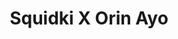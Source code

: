 ---
slug: squidki-x-orin-ayo
title: Squidki X Orin Ayo
description: "Squidki X Orin Ayo is an exciting online game. Play for free directly in your browser!"
icon: /images/new_mods/Sprunki X Orin Ayo.png
url: https://wowtbc.net/sprunkin/orin-ayo/index.html
previewImage: /images/new_mods/Sprunki X Orin Ayo.png
type: new mods

# SEO配置
seo:
  title: "Squidki X Orin Ayo - Play Free Online Game | Fun Browser Games"
  description: "Squidki X Orin Ayo - Play this fun online game for free in your browser. No download required!"
  ogImage: "/images/new_mods/Sprunki X Orin Ayo.png"
  keywords: "squidki-x-orin-ayo, online game, browser game, free game, new mods game, play online"

videoUrls:
  - https://www.youtube.com/embed/example1
  - https://www.youtube.com/embed/example2

whyPlay:
  title: "Why Play Squidki X Orin Ayo?"
  items:
    - "Immersive Gameplay: Squidki X Orin Ayo offers an engaging and immersive gaming experience that will keep you entertained for hours"
    - "Challenging Levels: Test your skills with increasingly difficult challenges and obstacles"
    - "Beautiful Graphics: Enjoy stunning visuals and smooth animations that bring the game world to life"
    - "Regular Updates: New content and features are added regularly to keep the game fresh and exciting"
    - "Free to Play: Experience all the fun without spending a penny"
    - "Community Features: Connect with other players, share strategies, and compete for high scores"
    - "Cross-Platform: Play on any device with a web browser, no downloads required"

features:
  title: "Key Features of Squidki X Orin Ayo"
  image: "/images/new_mods/Sprunki X Orin Ayo.png"
  items:
    - "Intuitive Controls: Easy to learn controls make Squidki X Orin Ayo accessible for players of all skill levels"
    - "Multiple Game Modes: Enjoy various gameplay options that provide different challenges and experiences"
    - "Character Customization: Personalize your gaming experience with unique characters and items"
    - "Achievement System: Complete special tasks to earn rewards and recognition"
    - "Leaderboards: Compete with players worldwide and see who can achieve the highest scores"

characteristics:
  title: "Game Characteristics"
  image: "/images/new_mods/Sprunki X Orin Ayo.png"
  items:
    - "Genre: New mods game with elements of strategy and skill"
    - "Difficulty: Suitable for both casual gamers and those seeking a challenge"
    - "Play Time: Quick sessions or extended gameplay, depending on your preference"
    - "Art Style: Vibrant and engaging visuals that enhance the gaming experience"
    - "Sound Design: Immersive audio that complements the gameplay perfectly"

info: "Squidki X Orin Ayo is an exciting online game that offers players a unique and engaging gaming experience. With its intuitive controls, stunning visuals, and challenging gameplay, Squidki X Orin Ayo provides hours of entertainment for players of all ages and skill levels. Whether you're looking for a quick gaming session during a break or an extended play session, Squidki X Orin Ayo delivers an immersive experience that will keep you coming back for more. The game features multiple levels of increasing difficulty, ensuring that players are constantly challenged as they progress. With regular updates adding new content and features, Squidki X Orin Ayo remains fresh and exciting, providing endless entertainment options for its growing community of players."

howToPlayIntro: "Welcome to Squidki X Orin Ayo! This guide will walk you through the basics and help you master the game. Whether you're a beginner or looking to improve your skills, these tips and instructions will enhance your gaming experience."

howToPlaySteps:
  - title: "Getting Started"
    description: "Begin your Squidki X Orin Ayo adventure by familiarizing yourself with the controls. Use your keyboard or mouse to navigate through the game interface. The tutorial will guide you through the basic mechanics and help you understand the objectives."
  - title: "Understanding the Objectives"
    description: "In Squidki X Orin Ayo, your main goal is to progress through levels by completing specific objectives. Each level presents unique challenges that require different strategies and approaches."
  - title: "Mastering the Controls"
    description: "Practice using the controls to improve your precision and reaction time. Squidki X Orin Ayo requires quick reflexes and strategic thinking to overcome obstacles and defeat opponents."
  - title: "Utilizing Power-ups"
    description: "Collect power-ups throughout the game to enhance your abilities and overcome difficult challenges. Each power-up offers unique advantages that can be crucial for success."
  - title: "Developing Strategies"
    description: "As you progress in Squidki X Orin Ayo, develop effective strategies for different scenarios. Analyze patterns, anticipate challenges, and adapt your approach to maximize your performance."

faq:
  title: "Frequently Asked Questions about Squidki X Orin Ayo"
  items:
    - question: "Is Squidki X Orin Ayo free to play?"
      answer: "Yes, Squidki X Orin Ayo is completely free to play directly in your web browser. No downloads or purchases are required to enjoy the full game experience."
    - question: "Can I play Squidki X Orin Ayo on mobile devices?"
      answer: "Yes, Squidki X Orin Ayo is optimized for both desktop and mobile play. You can enjoy the game on any device with a web browser and internet connection."
    - question: "Are there any in-game purchases?"
      answer: "While Squidki X Orin Ayo is free to play, there may be optional in-game purchases available for cosmetic items or additional features that don't affect core gameplay."
    - question: "How often is Squidki X Orin Ayo updated?"
      answer: "The developers regularly update Squidki X Orin Ayo with new content, features, and improvements based on player feedback and game performance."
    - question: "Can I play Squidki X Orin Ayo offline?"
      answer: "Currently, Squidki X Orin Ayo requires an internet connection to play as it's a browser-based online game."
    - question: "Is Squidki X Orin Ayo suitable for children?"
      answer: "Yes, Squidki X Orin Ayo is designed to be family-friendly and suitable for players of all ages."
    - question: "How do I report bugs or issues?"
      answer: "If you encounter any problems while playing Squidki X Orin Ayo, you can report them through the game's support page or contact the developers directly through their website."
    - question: "Still Have Questions?"
      answer: "If you have additional questions about Squidki X Orin Ayo that aren't covered in this FAQ, please visit our support center or contact our customer service team for assistance."
---